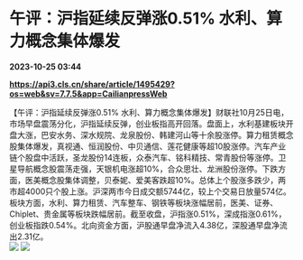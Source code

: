# 午评：沪指延续反弹涨0.51% 水利、算力概念集体爆发

**2023-10-25 03:44**

**https://api3.cls.cn/share/article/1495429?os=web&sv=7.7.5&app=CailianpressWeb**

【午评：沪指延续反弹涨0.51% 水利、算力概念集体爆发】财联社10月25日电，市场早盘震荡分化，沪指延续反弹，创业板指高开回落。盘面上，水利基建板块开盘大涨，巴安水务、深水规院、龙泉股份、韩建河山等十余股涨停。算力租赁概念股集体爆发，真视通、恒润股份、中贝通信、莲花健康等超10股涨停。汽车产业链个股盘中活跃，圣龙股份14连板，众泰汽车、铭科精技、常青股份等涨停。卫星导航概念股震荡走强，天银机电涨超10%，合众思壮、龙洲股份涨停。下跌方面，医美概念股集体调整，贝泰妮、爱美客跌超10%。总体上个股涨多跌少，两市超4000只个股上涨。沪深两市今日成交额5744亿，较上个交易日放量574亿。板块方面，水利、算力租赁、汽车整车、钢铁等板块涨幅居前，医美、证券、Chiplet、贵金属等板块跌幅居前。截至收盘，沪指涨0.51%，深成指涨0.61%，创业板指跌0.54%。北向资金方面，沪股通早盘净流入4.38亿，深股通早盘净流出2.31亿。  
![](https://img.cls.cn/images/20231025/o7l7L9Jfnf.png) ![](https://img.cls.cn/images/20231025/8YhqTk8Zxq.png)